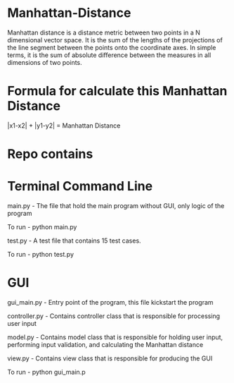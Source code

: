 # Manhattan-Distance

Manhattan distance is a distance metric between two points in a N dimensional vector space. It is the sum of the lengths of the projections of the line segment between the points onto the coordinate axes. In simple terms, it is the sum of absolute difference between the measures in all dimensions of two points.

# Formula for calculate this Manhattan Distance 
|x1-x2| + |y1-y2| = Manhattan Distance

# Repo contains

# Terminal Command Line
main.py -  The file that hold the main program without GUI, only logic of the program

To run - python main.py

test.py -  A test file that contains 15 test cases.

To run - python test.py

# GUI
gui_main.py -  Entry point of the program, this file kickstart the program 

controller.py - Contains controller class that is responsible for processing user input

model.py - Contains model class that is responsible for holding user input, performing input validation, and calculating the Manhattan distance

view.py -  Contains view class that is responsible for producing the GUI

To run - python gui_main.p
